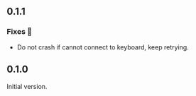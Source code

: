 <!--
## To be released

### Features :tada:

### Fixes :bug:

### Other 
-->

## 0.1.1

### Fixes :bug:

- Do not crash if cannot connect to keyboard, keep retrying.

## 0.1.0

Initial version.
